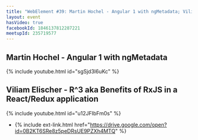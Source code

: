 ```yaml
---
title: "WebElement #39: Martin Hochel - Angular 1 with ngMetadata; Viliam Elischer - R^3 aka Benefits of RxJS in a React/Redux application"
layout: event
hasVideo: true
facebookId: 1846137812287221
meetupId: 235719577
---
```


## Martin Hochel - Angular 1 with ngMetadata

{% include youtube.html id="sgSjd3l6uKc" %}

## Viliam Elischer - R^3 aka Benefits of RxJS in a React/Redux application

{% include youtube.html id="u12JFIbFm0s" %}

- {% include ext-link.html href="https://drive.google.com/open?id=0B2KT6SRe8z5peDRsUE9PZXh4MTQ" %}

